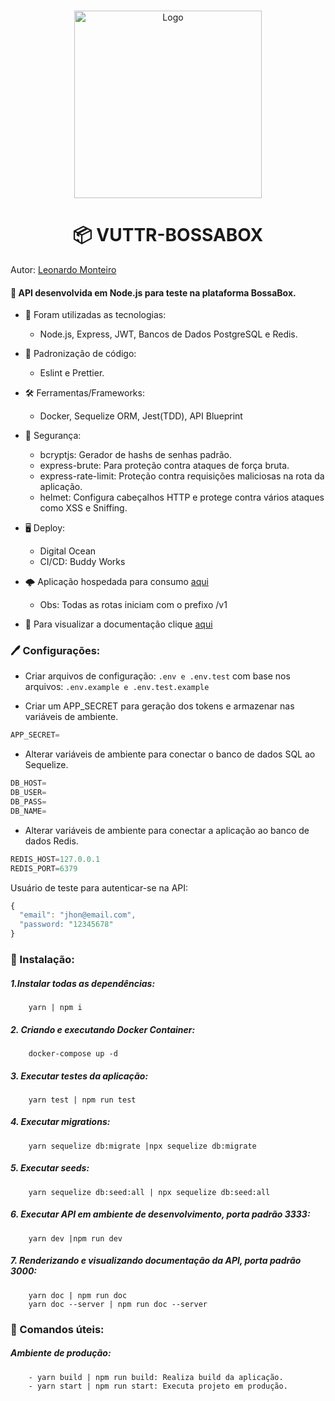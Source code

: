 <br />
<p align="center">
  <a href="https://github.com/Leon4rdoMonteiro">
    <img src="https://i.ibb.co/xH15P8V/VUTTR.png" width=300 height=300 alt="Logo">
  </a>
<h1 align="center"> <b>📦 VUTTR-BOSSABOX </b></h1>
</p>

Autor: [Leonardo Monteiro](https://github.com/Leon4rdoMonteiro)

#### 🚀 API desenvolvida em Node.js para teste na plataforma BossaBox.

   + 🌠 Foram utilizadas as tecnologias:
        - Node.js, Express, JWT, Bancos de Dados PostgreSQL e Redis.
      
   + 📝 Padronização de código: </br>
        - Eslint e Prettier. 
      
   + 🛠 Ferramentas/Frameworks:
        - Docker, Sequelize ORM, Jest(TDD), API Blueprint
    
   + 🔏 Segurança: 
        - bcryptjs: Gerador de hashs de senhas padrão.
        - express-brute: Para proteção contra ataques de força bruta. 
        - express-rate-limit: Proteção contra requisições maliciosas na rota da aplicação. 
        - helmet: Configura cabeçalhos HTTP e protege contra vários ataques como XSS e Sniffing. 
    
   + 🖥 Deploy:
        - Digital Ocean
        - CI/CD: Buddy Works
  
   + 🌩 Aplicação hospedada para consumo [aqui](http://167.71.155.74/v1)
        - Obs: Todas as rotas iniciam com o prefixo /v1
        
   + 📜 Para visualizar a documentação clique [aqui](http://167.71.155.74/docs)
        

 ### 🖊 Configurações:
 

  - Criar arquivos de configuração: ```.env e .env.test``` com base nos arquivos: ```.env.example e .env.test.example```
 
 
  + Criar um APP_SECRET para geração dos tokens e armazenar nas variáveis de ambiente.
  
```js
APP_SECRET=
```
 
 + Alterar variáveis de ambiente para conectar o banco de dados SQL ao Sequelize.
  
```js
DB_HOST=
DB_USER=
DB_PASS=
DB_NAME=
```

+ Alterar variáveis de ambiente para conectar a aplicação ao banco de dados Redis. 

```js
REDIS_HOST=127.0.0.1
REDIS_PORT=6379

```
Usuário de teste para autenticar-se na API: 

```js
{
  "email": "jhon@email.com",
  "password: "12345678"
}
```

 ### 🏁 Instalação:
  
   ##### 1.Instalar todas as dependências:
        yarn | npm i
   ##### 2. Criando e executando Docker Container:
        docker-compose up -d
   ##### 3. Executar testes da aplicação:
        yarn test | npm run test
   ##### 4. Executar migrations:
        yarn sequelize db:migrate |npx sequelize db:migrate
   ##### 5. Executar seeds:
        yarn sequelize db:seed:all | npx sequelize db:seed:all
   ##### 6. Executar API em ambiente de desenvolvimento, porta padrão 3333:
        yarn dev |npm run dev
   ##### 7. Renderizando e visualizando documentação da API, porta padrão 3000:
        yarn doc | npm run doc
        yarn doc --server | npm run doc --server
   
  ### 🔨 Comandos úteis:
   ##### Ambiente de produção:
        - yarn build | npm run build: Realiza build da aplicação.
        - yarn start | npm run start: Executa projeto em produção.

